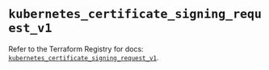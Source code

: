 # `kubernetes_certificate_signing_request_v1`

Refer to the Terraform Registry for docs: [`kubernetes_certificate_signing_request_v1`](https://registry.terraform.io/providers/hashicorp/kubernetes/2.32.0/docs/resources/certificate_signing_request_v1).
